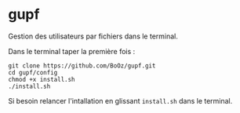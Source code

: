# gupf
Gestion des utilisateurs par fichiers dans le terminal.

Dans le terminal taper la première fois :
```
git clone https://github.com/BoOz/gupf.git
cd gupf/config
chmod +x install.sh
./install.sh
```

Si besoin relancer l'intallation en glissant `install.sh` dans le terminal.
